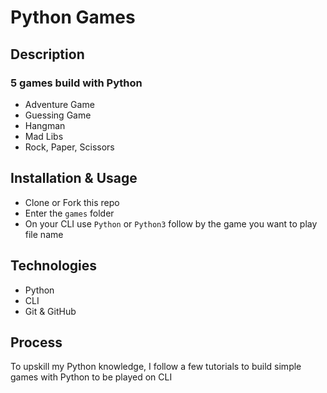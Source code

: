 # Python Games

## Description

### 5 games build with Python
* Adventure Game
* Guessing Game
* Hangman
* Mad Libs
* Rock, Paper, Scissors


## Installation & Usage

* Clone or Fork this repo
* Enter the `games` folder
* On your CLI use `Python` or `Python3` follow by the game you want to play file name


## Technologies

* Python
* CLI
* Git & GitHub


## Process

To upskill my Python knowledge, I follow a few tutorials to build simple games with Python to be played on CLI
